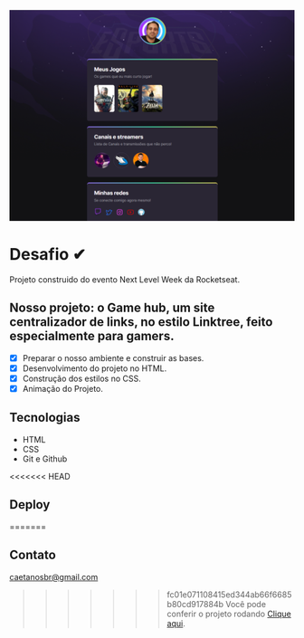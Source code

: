 ![eSports](/assets/eSports.png)

# <nlw/> Desafio  ✔

Projeto construido do evento Next Level Week da Rocketseat.


## Nosso projeto: o Game hub, um site centralizador de links, no estilo Linktree, feito especialmente para gamers.

- [x] Preparar o nosso ambiente e construir as bases.
- [x] Desenvolvimento do projeto no HTML.
- [x] Construção dos estilos no CSS.
- [x] Animação do Projeto.

## Tecnologias

- HTML
- CSS
- Git e Github

<<<<<<< HEAD
## Deploy

=======
## Contato

caetanosbr@gmail.com



>>>>>>> fc01e071108415ed344ab66f6685b80cd917884b
Você pode conferir o projeto rodando [Clique aqui](https://caetanosbr.github.io/nlw-eSports/).
